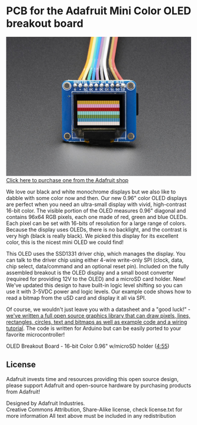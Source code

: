 # PCB for the Adafruit Mini Color OLED breakout board

<a href="http://www.adafruit.com/products/684"><img src="assets/image.jpg?raw=true" width="500px"><br/>Click here to purchase one from the Adafruit shop</a>

We love our black and white monochrome displays but we also like to dabble with some color now and then. Our new 0.96" color OLED displays are perfect when you need an ultra-small display with vivid, high-contrast 16-bit color. The visible portion of the OLED measures 0.96" diagonal and contains 96x64 RGB pixels, each one made of red, green and blue OLEDs. Each pixel can be set with 16-bits of resolution for a large range of colors. Because the display uses OLEDs, there is no backlight, and the contrast is very high (black is really black). We picked this display for its excellent color, this is the nicest mini OLED we could find!

This OLED uses the SSD1331 driver chip, which manages the display. You can talk to the driver chip using either 4-wire write-only SPI (clock, data, chip select, data/command and an optional reset pin). Included on the fully assembled breakout is the OLED display and a small boost converter (required for providing 12V to the OLED) and a microSD card holder. New! We've updated this design to have built-in logic level shifting so you can use it with 3-5VDC power and logic levels. Our example code shows how to read a bitmap from the uSD card and display it all via SPI.

Of course, we wouldn't just leave you with a datasheet and a "good luck!" - [ we've written a full open source graphics library that can draw pixels, lines, rectangles, circles, text and bitmaps as well as example code and a wiring tutorial](http://learn.adafruit.com/096-mini-color-oled).
The code is written for Arduino but can be easily ported to your favorite microcontroller!

OLED Breakout Board - 16-bit Color 0.96" w/microSD holder ([4:55](https://www.youtube.com/watch?feature=player_detailpage&v=Cvf2_pIx7Aw#t=295))

## License

Adafruit invests time and resources providing this open source design, 
please support Adafruit and open-source hardware by purchasing 
products from Adafruit!

Designed by Adafruit Industries.  
Creative Commons Attribution, Share-Alike license, check license.txt for more information
All text above must be included in any redistribution
